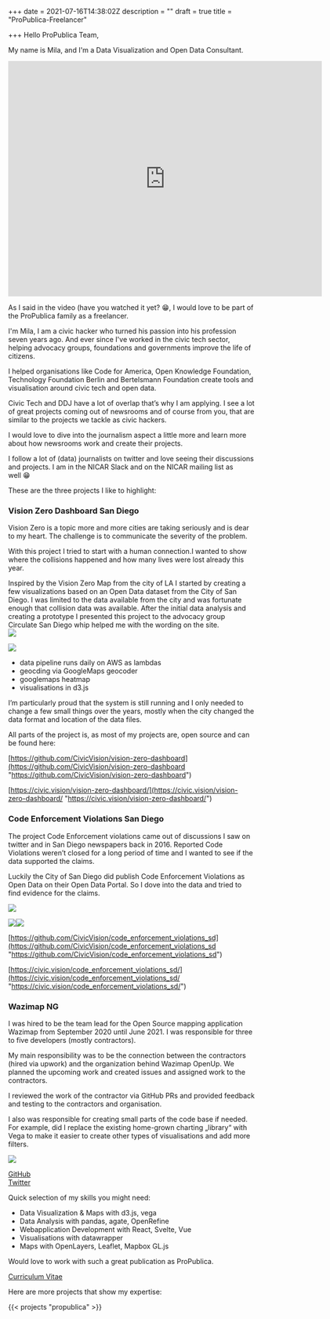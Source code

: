 +++
date = 2021-07-16T14:38:02Z
description = ""
draft = true
title = "ProPublica-Freelancer"

+++
Hello ProPublica Team,

My name is Mila, and I'm a Data Visualization and Open Data Consultant.

<iframe src="https://player.vimeo.com/video/575771062" width="640" height="480" frameborder="0" allow="autoplay; fullscreen" allowfullscreen></iframe>

As I said in the video (have you watched it yet? 😁, I would love to be part of the ProPublica family as a freelancer. 

I'm Mila, I am a civic hacker who turned his passion into his profession seven years ago. And ever since I've worked in the civic tech sector, helping advocacy groups, foundations and governments improve the life of citizens.

I helped organisations like Code for America, Open Knowledge Foundation, Technology Foundation Berlin and Bertelsmann Foundation create tools and visualisation around civic tech and open data.

Civic Tech and DDJ have a lot of overlap that’s why I am applying. I see a lot of great projects coming out of newsrooms and of course from you, that are similar to the projects we tackle as civic hackers.

I would love to dive into the journalism aspect a little more and learn more about how newsrooms work and create their projects.

I follow a lot of (data) journalists on twitter and love seeing their discussions and projects. I am in the NICAR Slack and on the NICAR mailing list as well 😁

These are the three projects I like to highlight:

### Vision Zero Dashboard San Diego

Vision Zero is a topic more and more cities are taking seriously and is dear to my heart. The challenge is to communicate the severity of the problem.

With this project I tried to start with a human connection.I wanted to show where the collisions happened and how many lives were lost already this year.

Inspired by the Vision Zero Map from the city of LA I started by creating a few visualizations based on an Open Data dataset from the City of San Diego. I was limited to the data available from the city and was fortunate enough that collision data was available. After the initial data analysis and creating a prototype I presented this project to the advocacy group Circulate San Diego whip helped me with the wording on the site.  
![](https://res.cloudinary.com/civicvision/image/upload/v1626877954/milafrerichs.com/projects/Bildschirmfoto_2021-07-21_um_16.15.45.png)

![](https://res.cloudinary.com/civicvision/image/upload/v1626877953/milafrerichs.com/projects/Bildschirmfoto_2021-07-21_um_16.15.34.png)

* data pipeline runs daily on AWS as lambdas
* geocding via GoogleMaps geocoder
* googlemaps heatmap
* visualisations in d3.js

I’m particularly proud that the system is still running and I only needed to change a few small things over the years, mostly when the city changed the data format and location of the data files.

All parts of the project is, as most of my projects are, open source and can be found here:

[https://github.com/CivicVision/vision-zero-dashboard](https://github.com/CivicVision/vision-zero-dashboard "https://github.com/CivicVision/vision-zero-dashboard")

[https://civic.vision/vision-zero-dashboard/](https://civic.vision/vision-zero-dashboard/ "https://civic.vision/vision-zero-dashboard/")

### Code Enforcement Violations San Diego

The project Code Enforcement violations came out of discussions I saw on twitter and in San Diego newspapers back in 2016. Reported Code Violations weren’t closed for a long period of time and I wanted to see if the data supported the claims.

Luckily the City of San Diego did publish Code Enforcement Violations as Open Data on their Open Data Portal. So I dove into the data and tried to find evidence for the claims.

  
![](https://res.cloudinary.com/civicvision/image/upload/v1626877953/milafrerichs.com/projects/Bildschirmfoto_2021-07-21_um_16.19.21.png)

![](https://res.cloudinary.com/civicvision/image/upload/v1626877954/milafrerichs.com/projects/Bildschirmfoto_2021-07-21_um_16.19.30.png)![](https://res.cloudinary.com/civicvision/image/upload/v1626877954/milafrerichs.com/projects/Bildschirmfoto_2021-07-21_um_16.19.45.png)

[https://github.com/CivicVision/code_enforcement_violations_sd](https://github.com/CivicVision/code_enforcement_violations_sd "https://github.com/CivicVision/code_enforcement_violations_sd")

[https://civic.vision/code_enforcement_violations_sd/](https://civic.vision/code_enforcement_violations_sd/ "https://civic.vision/code_enforcement_violations_sd/")

### Wazimap NG

I was hired to be the team lead for the Open Source mapping application Wazimap from September 2020 until June 2021. I was responsible for three to five developers (mostly contractors).

My main responsibility was to be the connection between the contractors (hired via upwork) and the organization behind Wazimap OpenUp. We planned the upcoming work and created issues and assigned work to the contractors.

I reviewed the work of the contractor via GitHub PRs and provided feedback and testing to the contractors and organisation.

I also was responsible for creating small parts of the code base if needed. For example, did I replace the existing home-grown charting „library“ with Vega to make it easier to create other types of visualisations and add more filters.

![](https://res.cloudinary.com/civicvision/image/upload/f_auto,q_auto,w_400,h_400,c_thumb,r_max,g_face/w_200/milafrerichs.com/resources/fullsizeoutput_2c6a.jpg)

[GitHub](https://github.com/milafrerichs)  
[Twitter](https://twitter.com/milafrerichs)

Quick selection of my skills you might need:

* Data Visualization & Maps with d3.js, vega
* Data Analysis with pandas, agate, OpenRefine
* Webapplication Development with React, Svelte, Vue
* Visualisations with datawrapper
* Maps with OpenLayers, Leaflet, Mapbox GL.js

Would love to work with such a great publication as ProPublica.

[Curriculum Vitae](/cv)

Here are more projects that show my expertise:

{{< projects "propublica" >}}